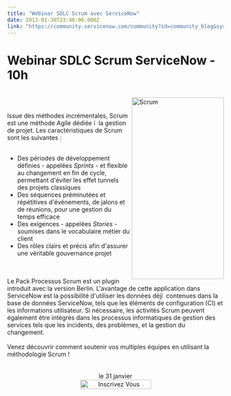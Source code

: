 ```yaml
---
title: "Webinar SDLC Scrum avec ServiceNow"
date: 2013-01-30T23:40:06.000Z
link: "https://community.servicenow.com/community?id=community_blog&sys_id=015d2629dbd0dbc01dcaf3231f9619f1"
---
```

<p><h1>Webinar SDLC Scrum ServiceNow - 10h</h1><br /><img src="http://www.imakumo.fr/wp-content/uploads/Scrum.png" alt="Scrum" width="214" height="423" align="right" border="0" /><br /><br />Issue des méthodes incrémentales, Scrum est une méthode Agile dédiée í  la gestion de projet. Les caractéristiques de Scrum sont les suivantes : <br /><br /><ul><li>Des périodes de développement définies - appelées <i>Sprints</i> - et flexible au changement en fin de cycle, permettant d'éviter les effet tunnels des projets classiques<br /></li><li>Des séquences préminutées et répétitives d'événements, de jalons et de réunions, pour une gestion du temps efficace<br /></li><li>Des exigences - appelées <i>Stories</i> - soumises dans le vocabulaire métier du client<br /></li><li>Des rôles clairs et précis afin d'assurer une véritable gouvernance projet<br /></li></ul><br /><br />Le Pack Processus Scrum est un plugin introduit avec la version Berlin. L'avantage de cette application dans ServiceNow est la possibilité d'utiliser les données déjí  contenues dans la base de données ServiceNow, tels que les éléments de configuration (CI) et les informations utilisateur. Si nécessaire, les activités Scrum peuvent également être intégrés dans les processus informatiques de gestion des services tels que les incidents, des problèmes, et la gestion du changement. <br /><br />Venez découvrir comment soutenir vos multiples équipes en utilisant la méthodologie Scrum !<br /><br clear="right" /><br /><center>le 31 janvier<br /> <a href="https://www1.gotomeeting.com/register/420039761"><img class="aligncenter size-full wp-image-115" title="inscrivez-vous" src="http://dev.imakumo.fr/wp-content/uploads/2012/01/inscrivezvous-grey.png" alt="Inscrivez Vous" width="165" height="22" /></a></center><br /><br clear="right" /><br /><br /><!--break--></p>